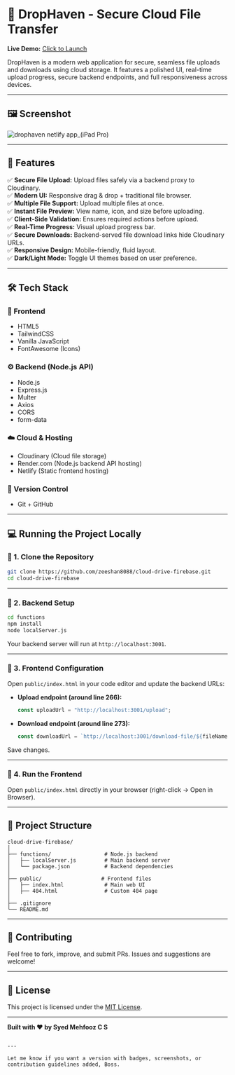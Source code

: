 # 🚀 DropHaven - Secure Cloud File Transfer

**Live Demo:** [Click to Launch](https://drophaven.netlify.app/)

DropHaven is a modern web application for secure, seamless file uploads and downloads using cloud storage. It features a polished UI, real-time upload progress, secure backend endpoints, and full responsiveness across devices.

---


## 🖼️ Screenshot
![drophaven netlify app_(iPad Pro)](https://github.com/user-attachments/assets/f32a10f0-c5bf-441e-9acd-bba08e121a78)

---

## 🌟 Features

✅ **Secure File Upload:** Upload files safely via a backend proxy to Cloudinary.  
✅ **Modern UI:** Responsive drag & drop + traditional file browser.  
✅ **Multiple File Support:** Upload multiple files at once.  
✅ **Instant File Preview:** View name, icon, and size before uploading.  
✅ **Client-Side Validation:** Ensures required actions before upload.  
✅ **Real-Time Progress:** Visual upload progress bar.  
✅ **Secure Downloads:** Backend-served file download links hide Cloudinary URLs.  
✅ **Responsive Design:** Mobile-friendly, fluid layout.  
✅ **Dark/Light Mode:** Toggle UI themes based on user preference.

---

## 🛠️ Tech Stack

### 🎯 Frontend
- HTML5
- TailwindCSS
- Vanilla JavaScript
- FontAwesome (Icons)

### ⚙️ Backend (Node.js API)
- Node.js
- Express.js
- Multer
- Axios
- CORS
- form-data

### ☁️ Cloud & Hosting
- Cloudinary (Cloud file storage)
- Render.com (Node.js backend API hosting)
- Netlify (Static frontend hosting)

### 🔁 Version Control
- Git + GitHub

---

## 💻 Running the Project Locally

### 🔹 1. Clone the Repository
```bash
git clone https://github.com/zeeshan8088/cloud-drive-firebase.git
cd cloud-drive-firebase
````

---

### 🔹 2. Backend Setup

```bash
cd functions
npm install
node localServer.js
```

Your backend server will run at `http://localhost:3001`.

---

### 🔹 3. Frontend Configuration

Open `public/index.html` in your code editor and update the backend URLs:

* **Upload endpoint (around line 266):**

  ```js
  const uploadUrl = "http://localhost:3001/upload";
  ```
* **Download endpoint (around line 273):**

  ```js
  const downloadUrl = `http://localhost:3001/download-file/${fileName}`;
  ```

Save changes.

---

### 🔹 4. Run the Frontend

Open `public/index.html` directly in your browser (right-click → Open in Browser).

---

## 📁 Project Structure

```
cloud-drive-firebase/
│
├── functions/                 # Node.js backend
│   ├── localServer.js         # Main backend server
│   └── package.json           # Backend dependencies
│
├── public/                   # Frontend files
│   ├── index.html             # Main web UI
│   ├── 404.html               # Custom 404 page
│
├── .gitignore
└── README.md
```

---

## 🙌 Contributing

Feel free to fork, improve, and submit PRs. Issues and suggestions are welcome!

---

## 📜 License

This project is licensed under the [MIT License](LICENSE).

---

**Built with ❤️ by Syed Mehfooz C S**

```

---

Let me know if you want a version with badges, screenshots, or contribution guidelines added, Boss.
```
